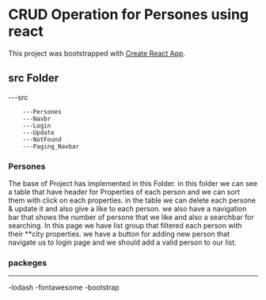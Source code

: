 # CRUD Operation for Persones using react

This project was bootstrapped with [Create React App](https://github.com/facebook/create-react-app).

## src Folder
  ---src
  
        ---Persones
        ---Navbr
        ---Login
        ---Update
        ---NotFound
        ---Paging_Navbar
### Persones
   The base of Project has implemented in this Folder.
 in this folder we can see a table that have header for Properties of each person and we can sort them with click on each properties.
 in the table we can delete each persone & update it and also give a like to each person.
 we also have a navigation bar that shows the number of persone that we like and also a searchbar for searching.
   In this page we have list group that filtered each person with their **city properties.
   we have a button for adding new person that navigate us to login page and we should add a valid person to our list.
### packeges
---

  -lodash
  -fontawesome
  -bootstrap
